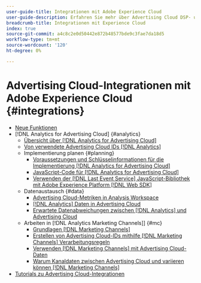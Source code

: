 ```yaml
---
user-guide-title: Integrationen mit Adobe Experience Cloud
user-guide-description: Erfahren Sie mehr über Advertising Cloud DSP- und Advertising Cloud Search-Integrationen mit anderen Adobe Experience Cloud-Produkten und -Diensten.
breadcrumb-title: Integrationen mit Experience Cloud
index: true
source-git-commit: a4c8c2e0d50442e872b48577bde9c3fae7da18d5
workflow-type: tm+mt
source-wordcount: '120'
ht-degree: 0%

---
```



# Advertising Cloud-Integrationen mit Adobe Experience Cloud {#integrations}
<!--  and Adobe Experience Platform -->

+ [Neue Funktionen](/help/integrations/home.md)
+ [!DNL Analytics for Advertising Cloud] {#analytics}
   + [Übersicht über [!DNL Analytics for Advertising Cloud]](/help/integrations/analytics/overview.md)
   + [Von verwendete Advertising Cloud IDs [!DNL Analytics]](/help/integrations/analytics/ids.md)
   + Implementierung planen {#planning}
      + [Voraussetzungen und Schlüsselinformationen für die Implementierung [!DNL Analytics for Advertising Cloud]](/help/integrations/analytics/prerequisites.md)
      + [JavaScript-Code für [!DNL Analytics for Advertising Cloud]](/help/integrations/analytics/javascript.md)
      + [Verwenden der [!DNL Last Event Service] JavaScript-Bibliothek mit Adobe Experience Platform [!DNL Web SDK]](/help/integrations/analytics/web-sdk.md)
   + Datenaustausch {#data}
      + [Advertising Cloud-Metriken in Analysis Workspace](/help/integrations/analytics/advertising-cloud-metrics-in-analytics.md)
      + [[!DNL Analytics] Daten in Advertising Cloud](/help/integrations/analytics/analytics-data-in-advertising-cloud.md)
      + [Erwartete Datenabweichungen zwischen [!DNL Analytics] und Advertising Cloud](/help/integrations/analytics/data-variances.md)
   + Arbeiten in [!DNL Analytics Marketing Channels]] {#mc}
      + [Grundlagen [!DNL Marketing Channels]](/help/integrations/analytics/marketing-channels/mc-overview.md)
      + [Erstellen von Advertising Cloud-IDs mithilfe [!DNL Marketing Channels] Verarbeitungsregeln](/help/integrations/analytics/marketing-channels/mc-ids.md)
      + [Verwenden [!DNL Marketing Channels] mit Advertising Cloud-Daten](/help/integrations/analytics/marketing-channels/mc-ac-data.md)
      + [Warum Kanaldaten zwischen Advertising Cloud und variieren können [!DNL Marketing Channels]](/help/integrations/analytics/marketing-channels/mc-data-variances.md)
+ [Tutorials zu Advertising Cloud-Integrationen](https://experienceleague.adobe.com/docs/advertising-cloud-learn/tutorials/overview.html)<!-- rename if the tutorials TOC structure changes -->
